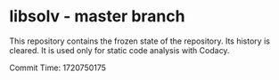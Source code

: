 # libsolv - master branch

This repository contains the frozen state of the repository.
Its history is cleared. It is used only for static code
analysis with Codacy.

Commit Time: 1720750175